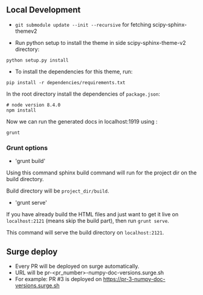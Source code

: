 
## Local Development

* `git submodule update --init --recursive` for fetching scipy-sphinx-themev2

* Run python setup to install the theme in side scipy-sphinx-theme-v2 directory:

```
python setup.py install
```

* To install the dependencies for this theme, run:

```
pip install -r dependencies/requirements.txt
```


In the root directory install the dependencies of `package.json`:

```
# node version 8.4.0
npm install
```

Now we can run the generated docs in localhost:1919 using :

```
grunt

```

### Grunt options

- 'grunt build'


Using this command sphinx build command will run for the project dir on the build directory.

Build directory will be `project_dir/build`.

- 'grunt serve'

If you have already build the HTML files and just want to get it live on `localhost:2121` (means skip the build part), then run `grunt serve`.

This command will serve the build directory on `localhost:2121`.



## Surge deploy

- Every PR will be deployed on surge automatically.
- URL will be pr-<pr_number>-numpy-doc-versions.surge.sh
- For example: PR #3 is deployed on https://pr-3-numpy-doc-versions.surge.sh

